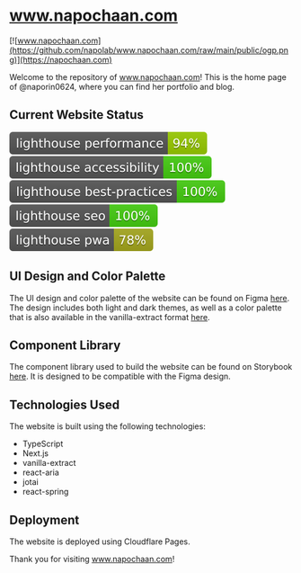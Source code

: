 # www.napochaan.com

[![www.napochaan.com](https://github.com/napolab/www.napochaan.com/raw/main/public/ogp.png)](https://napochaan.com)

Welcome to the repository of www.napochaan.com! This is the home page of @naporin0624, where you can find her portfolio and blog.

## Current Website Status

[![performance score budge](https://github.com/napolab/www.napochaan.com/raw/gh-pages/lighthouse/lighthouse_performance.svg)](https://napolab.github.io/www.napochaan.com/lighthouse/napochaan_com#performance)
[![accessibility score budge](https://github.com/napolab/www.napochaan.com/raw/gh-pages/lighthouse/lighthouse_accessibility.svg)](https://napolab.github.io/www.napochaan.com/lighthouse/napochaan_com#accessibility)
[![best-practices score budge](https://github.com/napolab/www.napochaan.com/raw/gh-pages/lighthouse/lighthouse_best-practices.svg)](https://napolab.github.io/www.napochaan.com/lighthouse/napochaan_com#best-practices)
[![seo score budge](https://github.com/napolab/www.napochaan.com/raw/gh-pages/lighthouse/lighthouse_seo.svg)](https://napolab.github.io/www.napochaan.com/lighthouse/napochaan_com#seo)
[![pwa score budge](https://github.com/napolab/www.napochaan.com/raw/gh-pages/lighthouse/lighthouse_pwa.svg)](https://napolab.github.io/www.napochaan.com/lighthouse/napochaan_com#pwa)

## UI Design and Color Palette

The UI design and color palette of the website can be found on Figma [here](https://www.figma.com/file/JZ24VUuy639Kf29oiB32FX/www.napochaan.com?node-id=0%3A1). The design includes both light and dark themes, as well as a color palette that is also available in the vanilla-extract format [here](https://github.com/napolab/www.napochaan.com/tree/main/src/theme/config).

## Component Library

The component library used to build the website can be found on Storybook [here](https://napolab.github.io/www.napochaan.com/main/). It is designed to be compatible with the Figma design.

## Technologies Used

The website is built using the following technologies:

- TypeScript
- Next.js
- vanilla-extract
- react-aria
- jotai
- react-spring

## Deployment

The website is deployed using Cloudflare Pages.

Thank you for visiting www.napochaan.com!
